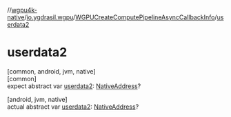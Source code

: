//[wgpu4k-native](../../../index.md)/[io.ygdrasil.wgpu](../index.md)/[WGPUCreateComputePipelineAsyncCallbackInfo](index.md)/[userdata2](userdata2.md)

# userdata2

[common, android, jvm, native]\
[common]\
expect abstract var [userdata2](userdata2.md): [NativeAddress](../../ffi/-native-address/index.md)?

[android, jvm, native]\
actual abstract var [userdata2](userdata2.md): [NativeAddress](../../ffi/-native-address/index.md)?
